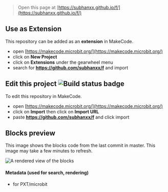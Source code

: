 
> Open this page at [https://subhanxx.github.io/f/](https://subhanxx.github.io/f/)

## Use as Extension

This repository can be added as an **extension** in MakeCode.

* open [https://makecode.microbit.org/](https://makecode.microbit.org/)
* click on **New Project**
* click on **Extensions** under the gearwheel menu
* search for **https://github.com/subhanxx/f** and import

## Edit this project ![Build status badge](https://github.com/subhanxx/f/workflows/MakeCode/badge.svg)

To edit this repository in MakeCode.

* open [https://makecode.microbit.org/](https://makecode.microbit.org/)
* click on **Import** then click on **Import URL**
* paste **https://github.com/subhanxx/f** and click import

## Blocks preview

This image shows the blocks code from the last commit in master.
This image may take a few minutes to refresh.

![A rendered view of the blocks](https://github.com/subhanxx/f/raw/master/.github/makecode/blocks.png)

#### Metadata (used for search, rendering)

* for PXT/microbit
<script src="https://makecode.com/gh-pages-embed.js"></script><script>makeCodeRender("{{ site.makecode.home_url }}", "{{ site.github.owner_name }}/{{ site.github.repository_name }}");</script>
